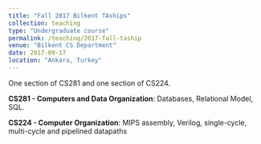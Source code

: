 ```yaml
---
title: "Fall 2017 Bilkent TAships"
collection: teaching
type: "Undergraduate course"
permalink: /teaching/2017-fall-taship
venue: "Bilkent CS Department"
date: 2017-09-17
location: "Ankara, Turkey"
---
```


One section of CS281 and one section of CS224.

**CS281 - Computers  and  Data  Organization**: Databases,  Relational Model, SQL.

**CS224 - Computer Organization**:  MIPS assembly, Verilog, single-cycle, multi-cycle and pipelined datapaths

